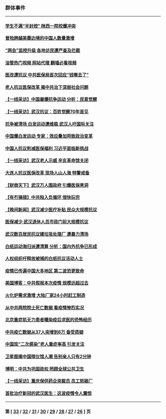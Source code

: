 ### 群体事件
---
#### [学生不满“半封控” 陕西一院校爆冲突](../../pages/ncid279/n13946647.md?03121645) 
#### [冒险跨越美墨边境的中国人数量激增](../../pages/ncid279/n13946742.md?03121645) 
#### [“两会”监控升级 各地访民遭严查及拦截](../../pages/ncid279/n13942702.md?03121645) 
#### [油管热门视频 网站代理 翻墙必看视频](http://138.2.39.72:81/youtube.html?epic-marker?03121645)
#### [医改遭抗议 中共医保局首次回应“钱哪去了”](../../pages/ncid279/n13938290.md?03121645) 
#### [老人抗议医保改革 揭中共治下深层社会问题](../../pages/ncid279/n13934963.md?03121645) 
#### [【一线采访】中国屡爆抗争运动 分析：民意觉醒](../../pages/ncid279/n13934024.md?03121645) 
#### [【一线采访】武汉抗议：百姓觉醒70年首见](../../pages/ncid279/n13931265.md?03121645) 
#### [抗争被清场 白发运动遭维稳 武汉人吁国际关注](../../pages/ncid279/n13931147.md?03121645) 
#### [中国爆白发运动 专家：效应叠加将致政治变革](../../pages/ncid279/n13931004.md?03121645) 
#### [中国人抗议削减医保福利 习近平面临新挑战](../../pages/ncid279/n13930530.md?03121645) 
#### [【一线采访】武汉老人示威 辛亥革命馆关闭](../../pages/ncid279/n13930368.md?03121645) 
#### [大连人抗议医保改革 现场人山人海 特警戒备](../../pages/ncid279/n13930248.md?03121645) 
#### [【财商天下】武汉万人围政府 引爆医保黑洞](../../pages/ncid279/n13927281.md?03121645) 
#### [【有冇搞错】中共陷入负循环 很快玩完](../../pages/ncid279/n13926140.md?03121645) 
#### [【晚间新闻】武汉减少医疗补贴 民众大规模抗议](../../pages/ncid279/n13925524.md?03121645) 
#### [医保减少 武汉退休人员市政门前大规模抗议](../../pages/ncid279/n13925389.md?03121645) 
#### [武汉数百居民抗议建垃圾处理厂 遭暴力清场](../../pages/ncid279/n13922269.md?03121645) 
#### [白纸运动海归派遭清算 分析：国内外抗争已形成](../../pages/ncid279/n13919416.md?03121645) 
#### [人权组织吁释放被捕的白纸抗议活动人士](../../pages/ncid279/n13917517.md?03121645) 
#### [疫情已传遍中国大多地区 第二波恐更致命](../../pages/ncid279/n13914332.md?03121645) 
#### [美国博客：中共假报本次疫情 规模远超过去](../../pages/ncid279/n13912604.md?03121645) 
#### [火化炉需求激增 大陆厂家24小时赶工制造](../../pages/ncid279/n13912205.md?03121645) 
#### [从中共两院院士死亡数据 看疫情惨烈实况](../../pages/ncid279/n13910619.md?03121645) 
#### [北京重症肌无力患者曝染疫后求医的恐怖经历](../../pages/ncid279/n13909480.md?03121645) 
#### [中共疫亡数据从37人突增到6万 备受质疑](../../pages/ncid279/n13907051.md?03121645) 
#### [中国现“二次感染”老人重症率高 引发关注](../../pages/ncid279/n13906493.md?03121645) 
#### [卫星图揭中国殡仪馆人潮 告别亲人只有2分钟](../../pages/ncid279/n13904053.md?03121645) 
#### [博明：中共为巩固政权 罔顾全球公共卫生](../../pages/ncid279/n13901752.md?03121645) 
#### [【一线采访】重庆保供药企突裁员 员工怒砸厂](../../pages/ncid279/n13901673.md?03121645) 
#### [首批治疗新冠的武汉医生：这波疫情令人震惊](../../pages/ncid279/n13900313.md?03121645) 

---
#### 第 [ [33](./33.md?03121645) / [32](./32.md?03121645) / [31](./31.md?03121645) / [30](./30.md?03121645) / [29](./29.md?03121645) / [28](./28.md?03121645) / [27](./27.md?03121645) / [26](./26.md?03121645) ] 页

